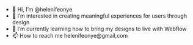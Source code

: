 - 👋 Hi, I’m @helenifeonye
- 👀 I’m interested in creating meaningful experiences for users through design
- 🌱 I’m currently learning how to bring my designs to live with Webflow
- 📫 How to reach me helenifeonye@gmail,com

<!---
helenifeonye/helenifeonye is a ✨ special ✨ repository because its `README.md` (this file) appears on your GitHub profile.
You can click the Preview link to take a look at your changes.
--->
